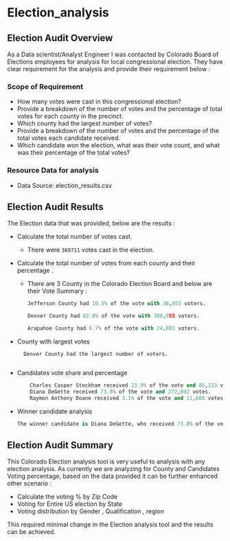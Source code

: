 # Election_analysis

## Election Audit Overview
As a Data scientist/Analyst Engineer I was contacted by Colorado Board of Elections employees for analysis for local  congressional election.  They have clear requirement for the analysis and provide their requirement below :

### Scope of Requirement

 * How many votes were cast in this congressional election?
 * Provide a breakdown of the number of votes and the percentage of total votes for each county in the precinct.
 * Which county had the largest number of votes?
 * Provide a breakdown of the number of votes and the percentage of the total votes each candidate received.
 * Which candidate won the election, what was their vote count, and what was their percentage of the total votes?

### Resource Data for analysis  
  - Data Source: election_results.csv


## Election Audit Results

The Election data that was provided, below are the results :

* Calculate the total number of votes cast.

  - There were `369711` votes cast in the election.


* Calculate the total number of votes from each county and their percentage .

  - There are 3 County in the Colorado Election Board and below are their Vote Summary :

    ```python
    Jefferson County had 10.5% of the vote with 38,855 voters.

    Denver County had 82.8% of the vote with 306,055 voters.

    Arapahoe County had 6.7% of the vote with 24,801 voters.

* County with largest votes
    ```
      Denver County had the largest number of voters.


* Candidates vote share and percentage

    ```python
        Charles Casper Stockham received 23.0% of the vote and 85,213 votes.
        Diana DeGette received 73.8% of the vote and 272,892 votes.
        Raymon Anthony Doane received 3.1% of the vote and 11,606 votes.


*  Winner candidate analysis
      ```python
      The winner candidate is Diana DeGette, who received 73.8% of the vote and 272,892 votes.


## Election Audit Summary

This Colorado Election analysis tool is very useful to analysis with any election analysis. As currently we are analyzing for County and Candidates Voting percentage, based on the data provided it can be further enhanced other scenario :
  * Calculate the voting % by Zip Code
  * Voting for Entire US election by State
  * Voting distribution by Gender , Qualification , region


  This required minimal change in the Election analysis tool and the results can be achieved.
